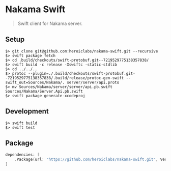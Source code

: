 Nakama Swift
============

> Swift client for Nakama server.

## Setup

```shell
$> git clone git@github.com:heroiclabs/nakama-swift.git --recursive
$> swift package fetch
$> cd .build/checkouts/swift-protobuf.git--7219529775138357838/
$> swift build -c release -Xswiftc -static-stdlib
$> cd ../../..
$> protoc --plugin=./.build/checkouts/swift-protobuf.git--7219529775138357838/.build/release/protoc-gen-swift --swift_out=Sources/Nakama/. server/server/api.proto
$> mv Sources/Nakama/server/server/api.pb.swift Sources/Nakama/Server.Api.pb.swift
$> swift package generate-xcodeproj
```

## Development

```shell
$> swift build
$> swift test
```

## Package

```swift
dependencies: [
    .Package(url: "https://github.com/heroiclabs/nakama-swift.git", Version(0,1,0))
]
```

